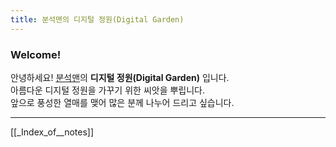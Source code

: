 ```yaml
---
title: 분석맨의 디지털 정원(Digital Garden)
---
```


### Welcome!

안녕하세요! [분석맨](https://kr.analysisman.com/)의 **디지털 정원(Digital Garden)** 입니다.<br>
아름다운 디지털 정원을 가꾸기 위한 씨앗을 뿌립니다.<br>
앞으로 풍성한 열매를 맺어 많은 분께 나누어 드리고 싶습니다.

---
[[_Index_of__notes]]
